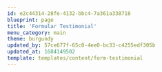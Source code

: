 ```yaml
---
id: e2c44314-28fe-4132-bbc4-7a361a338718
blueprint: page
title: 'Formular Testimonial'
menu_category: main
theme: burgundy
updated_by: 57ce677f-65c0-4ee0-bc33-c4255edf305b
updated_at: 1684149502
template: templates/content/form-testimonial
---
```

